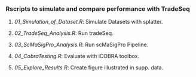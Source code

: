 ### Rscripts to simulate and compare performance with TradeSeq

1. _01_Simulation_of_Dataset.R_: Simulate Datasets with splatter.

2. _02_TradeSeq_Analysis.R_: Run tradeSeq.

3. _03_ScMaSigPro_Analysis.R_: Run scMaSigPro Pipeline.

4. _04_CobraTesting.R_: Evaluate with iCOBRA toolbox.

5. _05_Explore_Results.R_: Create figure illustrated in supp. data.
